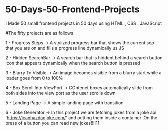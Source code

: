 # 50-Days-50-Frontend-Projects
I Made 50 small frontend projects in 50 days using HTML , CSS . JavaScript



#The fifty projects are as follows

1 - Progress Steps  -> A stylized progress bar that shows the current sep that you are on and fills a progress line dynamically us JS

2 - Hidden SearchBar -> A search bar that is hiddent behind a search button icon that appears dynamically when the search button is pressed

3 - Blurry To Visible -> An image becomes visible from a blurry start while a loader goes from 0 to 100%

4 - Box Scroll Into ViewPort -> COntenet boxes automatically slide from both sides into the view port as the user scrolls down

5 - Landing Page -> A simple landing page with transition

6 - Joke Generator -> In this project we are fetching jokes from a joke api   'https://icanhazdadjoke.com/'  and putting them inside a container .On the press of a button you can read new jokes!!!!11

